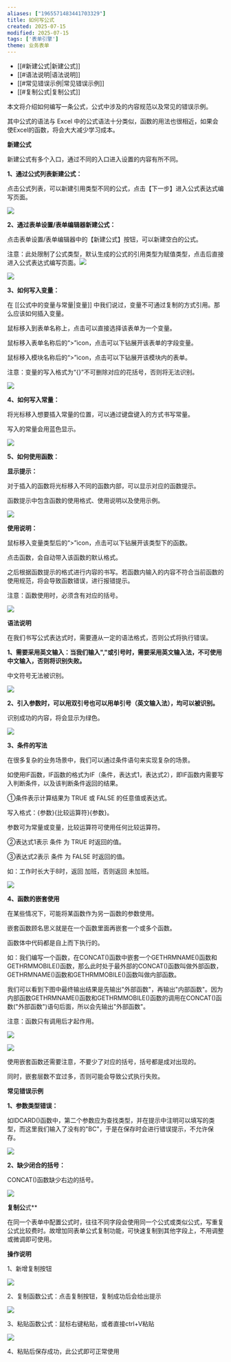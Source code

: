 ```yaml
---
aliases: ["1965571483441703329"]
title: 如何写公式
created: 2025-07-15
modified: 2025-07-15
tags: ['表单引擎']
theme: 业务表单
---
```


- [[#新建公式|新建公式]]
- [[#语法说明|语法说明]]
- [[#常见错误示例|常见错误示例]]
- [[#复制公式|复制公式]]

本文将介绍如何编写一条公式，公式中涉及的内容规范以及常见的错误示例。

其中公式的语法与 Excel 中的公式语法十分类似，函数的用法也很相近，如果会使Excel的函数，将会大大减少学习成本。

**新建公式**

新建公式有多个入口，通过不同的入口进入设置的内容有所不同。

**1、通过公式列表新建公式：**

点击公式列表，可以新建引用类型不同的公式，点击【下一步】进入公式表达式编写页面。

![](https://myhelpdoc.oss-cn-heyuan.aliyuncs.com/mdimages/d9aa51f44314308a4bc8b35655e4e89b.jpg)

**2、通过表单设置/表单编辑器新建公式：**

点击表单设置/表单编辑器中的【新建公式】按钮，可以新建空白的公式。

注意：此处限制了公式类型，默认生成的公式的引用类型为赋值类型，点击后直接进入公式表达式编写页面。![](https://myhelpdoc.oss-cn-heyuan.aliyuncs.com/mdimages/fe6a97b9253c42304e8f4ac58efa27ab.jpg)

![](https://myhelpdoc.oss-cn-heyuan.aliyuncs.com/mdimages/896a13e279a781f08589986a73508440.jpg)

**3、如何写入变量：**

在 [[公式中的变量与常量|变量]] 中我们说过，变量不可通过复制的方式引用。那么应该如何插入变量。

鼠标移入到表单名称上，点击可以直接选择该表单为一个变量。

鼠标移入表单名称后的“>”icon，点击可以下钻展开该表单的字段变量。

鼠标移入模块名称后的“>”icon，点击可以下钻展开该模块内的表单。

注意：变量的写入格式为“{}”不可删除对应的花括号，否则将无法识别。

![](https://myhelpdoc.oss-cn-heyuan.aliyuncs.com/mdimages/cbbef4fdc0a2fac0c713335301c7bd9c.jpg)

**4、如何写入常量：**

将光标移入想要插入常量的位置，可以通过键盘键入的方式书写常量。

写入的常量会用蓝色显示。

![](https://myhelpdoc.oss-cn-heyuan.aliyuncs.com/mdimages/c3fa41f97124642d846080f38894a48e.jpg)

**5、如何使用函数：**

**显示提示：**

对于插入的函数将光标移入不同的函数内部，可以显示对应的函数提示。

函数提示中包含函数的使用格式、使用说明以及使用示例。

![](https://myhelpdoc.oss-cn-heyuan.aliyuncs.com/mdimages/59c27a482f2745d2f554b925f0d3c34d.jpg)

**使用说明：**

鼠标移入变量类型后的“>”icon，点击可以下钻展开该类型下的函数。

点击函数，会自动带入该函数的默认格式。

之后根据函数提示的格式进行内容的书写。若函数内输入的内容不符合当前函数的使用规范，将会导致函数错误，进行报错提示。

注意：函数使用时，必须含有对应的括号。

![](https://myhelpdoc.oss-cn-heyuan.aliyuncs.com/mdimages/3839284adb8587f321b5abb6bd7f301c.jpg)

**语法说明**

在我们书写公式表达式时，需要遵从一定的语法格式，否则公式将执行错误。

**1、需要采用英文输入：当我们输入","或引号时，需要采用英文输入法，不可使用中文输入，否则将识别失败。**

中文符号无法被识别。

![](https://myhelpdoc.oss-cn-heyuan.aliyuncs.com/mdimages/263431883b425bbe82a86ea71003a1d7.jpg)

**2、引入参数时，可以用双引号也可以用单引号（英文输入法），均可以被识别。**

识别成功的内容，将会显示为绿色。

![](https://myhelpdoc.oss-cn-heyuan.aliyuncs.com/mdimages/4ff3809876d7f0b011c485d77f718fd6.jpg)

**3、条件的写法**

在很多复杂的业务场景中，我们可以通过条件语句来实现复杂的场景。

如使用IF函数，IF函数的格式为IF（条件，表达式1，表达式2），即IF函数内需要写入判断条件，以及该判断条件返回的结果。

①条件表示计算结果为 TRUE 或 FALSE 的任意值或表达式。

写入格式：{参数}{比较运算符}{参数}。

参数可为常量或变量，比较运算符可使用任何比较运算符。

②表达式1表示 条件 为 TRUE 时返回的值。

③表达式2表示 条件 为 FALSE 时返回的值。

如：工作时长大于8时，返回 加班，否则返回 未加班。

![](https://myhelpdoc.oss-cn-heyuan.aliyuncs.com/mdimages/7092cf508545b7555046adc7e071f48f.jpg)

**4、函数的嵌套使用**

在某些情况下，可能将某函数作为另一函数的参数使用。

嵌套函数顾名思义就是在一个函数里面再嵌套一个或多个函数。

函数体中代码都是自上而下执行的。

如：我们编写一个函数，在CONCAT()函数中嵌套一个GETHRMNAME()函数和GETHRMMOBILE()函数，那么此时处于最外部的CONCAT()函数叫做外部函数，GETHRMNAME()函数和GETHRMMOBILE()函数叫做内部函数。

我们可以看到下图中最终输出结果是先输出"外部函数"，再输出"内部函数"。因为内部函数GETHRMNAME()函数和GETHRMMOBILE()函数的调用在CONCAT()函数("外部函数")语句后面，所以会先输出"外部函数"。

注意：函数只有调用后才起作用。

![](https://myhelpdoc.oss-cn-heyuan.aliyuncs.com/mdimages/b380bcbe6e87136930dff0d09c0c9df6.jpg)

![](https://myhelpdoc.oss-cn-heyuan.aliyuncs.com/mdimages/fa608ced3272232290a0de23734f5464.jpg)

使用嵌套函数还需要注意，不要少了对应的括号，括号都是成对出现的。

同时，嵌套层数不宜过多，否则可能会导致公式执行失败。

**常见错误示例**

**1、参数类型错误：**

如IDCARD()函数中，第二个参数应为查找类型，并在提示中注明可以填写的类型，而这里我们输入了没有的"BC"，于是在保存时会进行错误提示，不允许保存。

![](https://myhelpdoc.oss-cn-heyuan.aliyuncs.com/mdimages/ff82cd3e07d4307dc1e1ea41f09940c2.jpg)

**2、缺少闭合的括号：**

CONCAT()函数缺少右边的括号。

![](https://myhelpdoc.oss-cn-heyuan.aliyuncs.com/mdimages/65192245ca6dad3a6009025250c5e7fd.jpg)

**复制公**式**

在同一个表单中配置公式时，往往不同字段会使用同一个公式或类似公式，写重复公式比较费时。故增加同表单公式复制功能，可快速复制到其他字段上，不用调整或微调即可使用。

**操作说明**

1、新增复制按钮

![](https://myhelpdoc.oss-cn-heyuan.aliyuncs.com/mdimages/4a8c17386eb7cc977d5537ec61b90296.jpg)

2、复制函数公式：点击复制按钮，复制成功后会给出提示

![](https://myhelpdoc.oss-cn-heyuan.aliyuncs.com/mdimages/97ff32c2a3adabb5a8131509fa2e559c.jpg)

3、粘贴函数公式：鼠标右键粘贴，或者直接ctrl+V粘贴

![](https://myhelpdoc.oss-cn-heyuan.aliyuncs.com/mdimages/d2bf18b61df0cd8f39d27527deeb4337.jpg)

4、粘贴后保存成功，此公式即可正常使用

